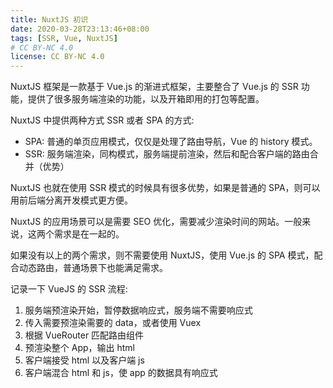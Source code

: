 ```yaml
---
title: NuxtJS 初识
date: 2020-03-28T23:13:46+08:00
tags: [SSR, Vue, NuxtJS]
# CC BY-NC 4.0
license: CC BY-NC 4.0
---
```


NuxtJS 框架是一款基于 Vue.js 的渐进式框架，主要整合了 Vue.js 的 SSR 功能，提供了很多服务端渲染的功能，以及开箱即用的打包等配置。

NuxtJS 中提供两种方式 SSR 或者 SPA 的方式:

- SPA: 普通的单页应用模式，仅仅是处理了路由导航，Vue 的 history 模式。
- SSR: 服务端渲染，同构模式，服务端提前渲染，然后和配合客户端的路由合并（优势）

<!-- more -->

NuxtJS 也就在使用 SSR 模式的时候具有很多优势，如果是普通的 SPA，则可以用前后端分离开发模式更方便。

NuxtJS 的应用场景可以是需要 SEO 优化，需要减少渲染时间的网站。一般来说，这两个需求是在一起的。

如果没有以上的两个需求，则不需要使用 NuxtJS，使用 Vue.js 的 SPA 模式，配合动态路由，普通场景下也能满足需求。

记录一下 VueJS 的 SSR 流程:

1. 服务端预渲染开始，暂停数据响应式，服务端不需要响应式
2. 传入需要预渲染需要的 data，或者使用 Vuex
3. 根据 VueRouter 匹配路由组件
4. 预渲染整个 App，输出 html
5. 客户端接受 html 以及客户端 js
6. 客户端混合 html 和 js，使 app 的数据具有响应式
